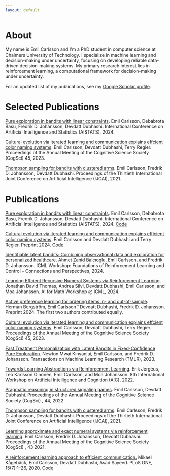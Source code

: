 ```yaml
---
layout: default
---
```



# About

My name is Emil Carlsson and I'm a PhD student in computer science at Chalmers University of Technology. I specialize in machine learning and decision-making under uncertainty, focusing on developing reliable data-driven decision-making systems. My primary research interest lies in reinforcement learning, a computational framework for decision-making under uncertainty.

For an updated list of my publications, see my [Google Scholar profile](https://scholar.google.com/citations?user=VZhBQWQAAAAJ&hl=sv).

# Selected Publications
[Pure exploration in bandits with linear constraints](https://proceedings.mlr.press/v238/carlsson24a/carlsson24a.pdf). Emil Carlsson, Debabrota Basu, Fredrik D. Johansson, Devdatt Dubhashi. International Conference on Artificial Intelligence and Statistics (AISTATS), 2024.

[Cultural evolution via iterated learning and communication explains effcient color naming systems](https://escholarship.org/content/qt0mt0v4mt/qt0mt0v4mt_noSplash_22913c1ded846c889c3e72247a7752e8.pdf). Emil Carlsson, Devdatt Dubhashi, Terry Regier. Proceedings of the Annual Meeting of the Cognitive Science Society (CogSci) 45, 2023.

[Thompson sampling for bandits with clustered arms](https://www.ijcai.org/proceedings/2021/305).  Emil Carlsson, Fredrik D. Johansson, Devdatt Dubhashi. Proceedings of the Thirtieth International Joint Conference on Artificial Intelligence (IJCAI), 2021.

# Publications 

[Pure exploration in bandits with linear constraints](https://proceedings.mlr.press/v238/carlsson24a/carlsson24a.pdf). Emil Carlsson, Debabrota Basu, Fredrik D. Johansson, Devdatt Dubhashi. International Conference on Artificial Intelligence and Statistics (AISTATS), 2024. [Code](https://github.com/e-carlsson/constraint-pure-exploration)

[Cultural evolution via iterated learning and communication explains efficient color naming systems](https://arxiv.org/pdf/2305.10154). Emil Carlsson and Devdatt Dubhashi and Terry Regier. Preprint 2024. [Code](https://github.com/e-carlsson/iterated-learning-color-naming)

[Identifiable latent bandits: Combining observational data and exploration for personalized healthcare](https://arxiv.org/pdf/2407.16239). Ahmet Zahid Balcıoglu, Emil Carlsson, and Fredrik D. Johansson.  ICML Workshop: Foundations of Reinforcement Learning and Control – Connections and Perspectives, 2024.

[Learning Effcient Recursive Numeral Systems via Reinforcement Learning](https://openreview.net/pdf?id=HTcdrmGrZ0). Jonathan David Thomas, Andrea Silvi, Devdatt Dubhashi, Emil Carlsson, and Moa Johansson. AI for Math Workshop @ ICML, 2024.

[Active preference learning for ordering items in- and out-of-sample](https://arxiv.org/pdf/2405.03059). Herman Bergström, Emil Carlsson ̊, Devdatt Dubhashi, Fredrik D. Johansson. Preprint 2024. The first two authors contributed equally. 

[Cultural evolution via iterated learning and communication explains effcient color naming systems](https://escholarship.org/content/qt0mt0v4mt/qt0mt0v4mt_noSplash_22913c1ded846c889c3e72247a7752e8.pdf). Emil Carlsson, Devdatt Dubhashi, Terry Regier. Proceedings of the Annual Meeting of the Cognitive Science Society (CogSci) 45, 2023.

[Fast Treatment Personalization with Latent Bandits in Fixed-Confidence Pure Exploration](https://openreview.net/pdf?id=NNRIGE8bvF). Newton Mwai Kinyanjui, Emil Carlsson, and Fredrik D. Johansson. Transactions on Machine Learning Research (TMLR), 2023.

[Towards Learning Abstractions via Reinforcement Learning](https://arxiv.org/pdf/2212.13980). Erik Jergéus, Leo Karlsson Oinonen, Emil Carlsson, and Moa Johansson. 8th International
Workshop on Artificial Intelligence and Cognition (AIC), 2022.

[Pragmatic reasoning in structured signaling games](https://escholarship.org/content/qt4mr6p1zn/qt4mr6p1zn_noSplash_e1c886fc61a36c7713411531b3918d58.pdf?t=reck5s). Emil Carlsson, Devdatt Dubhashi. Proceedings of the Annual Meeting of the Cognitive Science Society (CogSci) , 44, 2022

[Thompson sampling for bandits with clustered arms](https://www.ijcai.org/proceedings/2021/305).  Emil Carlsson, Fredrik D. Johansson, Devdatt Dubhashi. Proceedings of the Thirtieth International Joint Conference on Artificial Intelligence (IJCAI), 2021.

[Learning approximate and exact numeral systems via reinforcement learning](https://arxiv.org/abs/2105.13857). Emil Carlsson, Fredrik D. Johansson, Devdatt Dubhashi. Proceedings of the Annual Meeting of the Cognitive Science Society (CogSci) , 43 2021.

[A reinforcement learning approach to efficient communication.](https://journals.plos.org/plosone/article?id=10.1371/journal.pone.0234894) Mikael Kågebäck, Emil Carlsson, Devdatt Dubhashi, Asad Sayeed. PLoS ONE, 15(7):1–26, 2020. [Code](https://github.com/kageback/colorwords)

